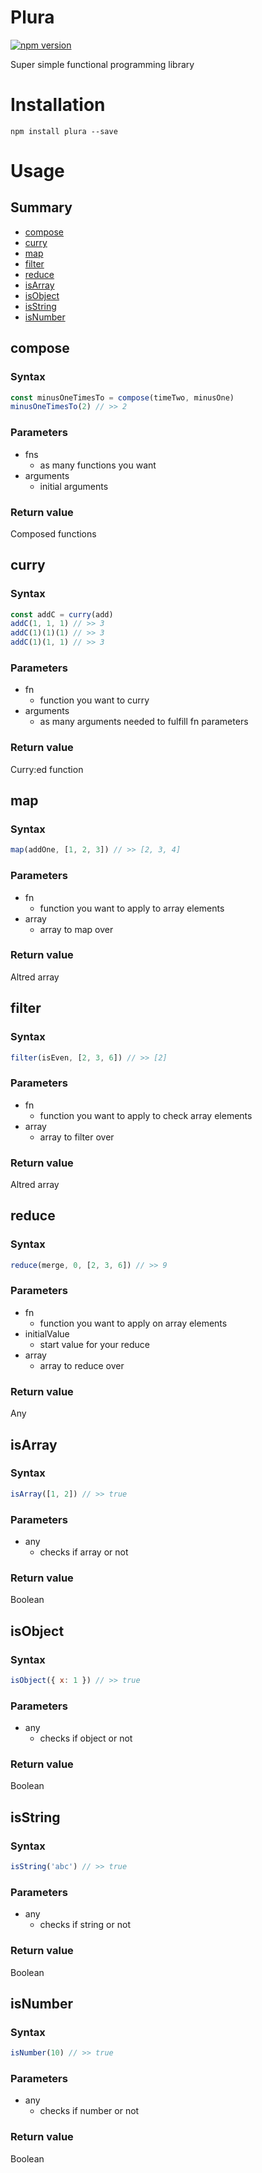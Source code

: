 # Plura

[![npm version](https://badge.fury.io/js/plura.svg)](https://badge.fury.io/js/plura)   

Super simple functional programming library

# Installation

```
npm install plura --save
```

# Usage

## Summary

* [compose](#compose)
* [curry](#curry)
* [map](#map)
* [filter](#filter)
* [reduce](#reduce)
* [isArray](#isarray)
* [isObject](#isobject)
* [isString](#isstring)
* [isNumber](#isnumber)


## compose

### Syntax  

```javascript
const minusOneTimesTo = compose(timeTwo, minusOne)
minusOneTimesTo(2) // >> 2
```

### Parameters

- fns
  - as many functions you want
- arguments
  - initial arguments

### Return value

Composed functions

## curry

### Syntax  

```javascript
const addC = curry(add)
addC(1, 1, 1) // >> 3
addC(1)(1)(1) // >> 3
addC(1)(1, 1) // >> 3
```

### Parameters

- fn
  - function you want to curry
- arguments
  - as many arguments needed to fulfill fn parameters 

### Return value

Curry:ed function

## map

### Syntax  

```javascript
map(addOne, [1, 2, 3]) // >> [2, 3, 4]
```

### Parameters

- fn
  - function you want to apply to array elements
- array
  - array to map over

### Return value

Altred array

## filter

### Syntax  

```javascript
filter(isEven, [2, 3, 6]) // >> [2]
```

### Parameters

- fn
  - function you want to apply to check array elements
- array
  - array to filter over

### Return value

Altred array

## reduce

### Syntax  

```javascript
reduce(merge, 0, [2, 3, 6]) // >> 9
```

### Parameters

- fn
  - function you want to apply on array elements
- initialValue
  - start value for your reduce
- array
  - array to reduce over

### Return value

Any

## isArray

### Syntax  

```javascript
isArray([1, 2]) // >> true
```

### Parameters

- any
  - checks if array or not

### Return value

Boolean

## isObject

### Syntax  

```javascript
isObject({ x: 1 }) // >> true
```

### Parameters

- any
  - checks if object or not

### Return value

Boolean

## isString

### Syntax  

```javascript
isString('abc') // >> true
```

### Parameters

- any
  - checks if string or not

### Return value

Boolean

## isNumber

### Syntax  

```javascript
isNumber(10) // >> true
```

### Parameters

- any
  - checks if number or not

### Return value

Boolean
